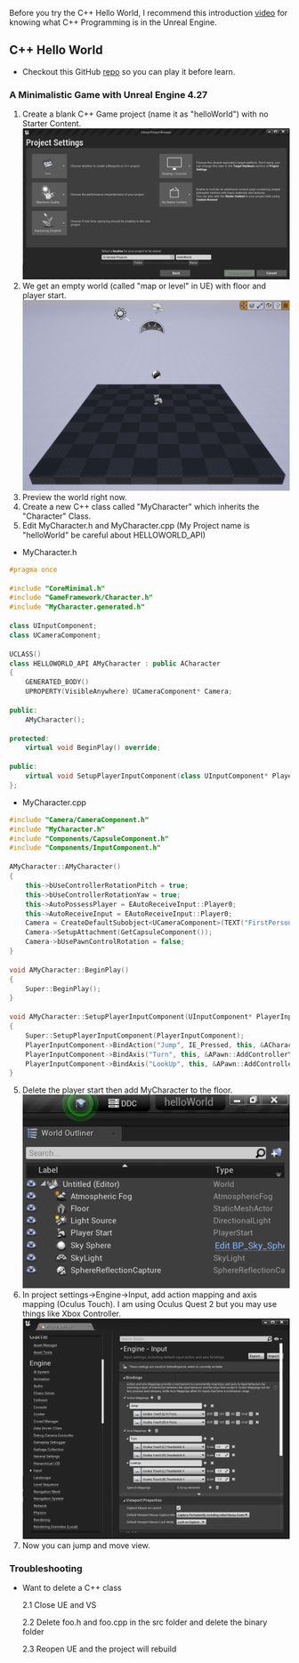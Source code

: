 Before you try the C++ Hello World, I recommend this introduction [video](https://www.youtube.com/watch?v=p5Rp500kbOc) for knowing what C++ Programming is in the Unreal Engine.
## C++ Hello World
* Checkout this GitHub [repo](https://github.com/xg590/UE4_helloWorld) so you can play it before learn.
### A Minimalistic Game with Unreal Engine 4.27
1. Create a blank C++ Game project (name it as "helloWorld") with no Starter Content.
<img src="../misc/createProject.png"></img>
2. We get an empty world (called "map or level" in UE) with floor and player start.
<img src="../misc/emptyWorld.jpg"></img> 
3. Preview the world right now.
4. Create a new C++ class called "MyCharacter" which inherits the "Character" Class.
5. Edit MyCharacter.h and MyCharacter.cpp (My Project name is "helloWorld" be careful about HELLOWORLD_API) 

* MyCharacter.h 
```cpp
#pragma once

#include "CoreMinimal.h"
#include "GameFramework/Character.h"
#include "MyCharacter.generated.h"

class UInputComponent;
class UCameraComponent;

UCLASS()
class HELLOWORLD_API AMyCharacter : public ACharacter
{
	GENERATED_BODY()
	UPROPERTY(VisibleAnywhere) UCameraComponent* Camera;

public:
	AMyCharacter();

protected:
	virtual void BeginPlay() override;

public:
	virtual void SetupPlayerInputComponent(class UInputComponent* PlayerInputComponent) override;
};
```
* MyCharacter.cpp 
```cpp
#include "Camera/CameraComponent.h"
#include "MyCharacter.h"
#include "Components/CapsuleComponent.h"
#include "Components/InputComponent.h" 

AMyCharacter::AMyCharacter()
{
	this->bUseControllerRotationPitch = true;
	this->bUseControllerRotationYaw = true;
	this->AutoPossessPlayer = EAutoReceiveInput::Player0;
	this->AutoReceiveInput = EAutoReceiveInput::Player0; 
	Camera = CreateDefaultSubobject<UCameraComponent>(TEXT("FirstPersonCamera"));
	Camera->SetupAttachment(GetCapsuleComponent());
	Camera->bUsePawnControlRotation = false;
}

void AMyCharacter::BeginPlay()
{
	Super::BeginPlay();
}

void AMyCharacter::SetupPlayerInputComponent(UInputComponent* PlayerInputComponent)
{
	Super::SetupPlayerInputComponent(PlayerInputComponent);
	PlayerInputComponent->BindAction("Jump", IE_Pressed, this, &ACharacter::Jump); 
	PlayerInputComponent->BindAxis("Turn", this, &APawn::AddControllerYawInput);
	PlayerInputComponent->BindAxis("LookUp", this, &APawn::AddControllerPitchInput);
}
```
5. Delete the player start then add MyCharacter to the floor.
<img src="../misc/deletePlayerStart.png"></img>  
6. In project settings->Engine->Input, add action mapping and axis mapping (Oculus Touch).
I am using Oculus Quest 2 but you may use things like Xbox Controller.
<img src="../misc/inputBind.png"></img>  
7. Now you can jump and move view.

### Troubleshooting 
* Want to delete a C++ class

   2.1 Close UE and VS
   
   2.2 Delete foo.h and foo.cpp in the src folder and delete the binary folder

   2.3 Reopen UE and the project will rebuild